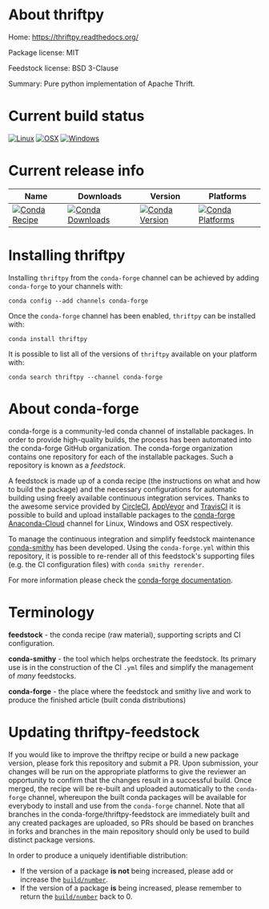 About thriftpy
==============

Home: https://thriftpy.readthedocs.org/

Package license: MIT

Feedstock license: BSD 3-Clause

Summary: Pure python implementation of Apache Thrift.



Current build status
====================

[![Linux](https://img.shields.io/circleci/project/github/conda-forge/thriftpy-feedstock/master.svg?label=Linux)](https://circleci.com/gh/conda-forge/thriftpy-feedstock)
[![OSX](https://img.shields.io/travis/conda-forge/thriftpy-feedstock/master.svg?label=macOS)](https://travis-ci.org/conda-forge/thriftpy-feedstock)
[![Windows](https://img.shields.io/appveyor/ci/conda-forge/thriftpy-feedstock/master.svg?label=Windows)](https://ci.appveyor.com/project/conda-forge/thriftpy-feedstock/branch/master)

Current release info
====================

| Name | Downloads | Version | Platforms |
| --- | --- | --- | --- |
| [![Conda Recipe](https://img.shields.io/badge/recipe-thriftpy-green.svg)](https://anaconda.org/conda-forge/thriftpy) | [![Conda Downloads](https://img.shields.io/conda/dn/conda-forge/thriftpy.svg)](https://anaconda.org/conda-forge/thriftpy) | [![Conda Version](https://img.shields.io/conda/vn/conda-forge/thriftpy.svg)](https://anaconda.org/conda-forge/thriftpy) | [![Conda Platforms](https://img.shields.io/conda/pn/conda-forge/thriftpy.svg)](https://anaconda.org/conda-forge/thriftpy) |

Installing thriftpy
===================

Installing `thriftpy` from the `conda-forge` channel can be achieved by adding `conda-forge` to your channels with:

```
conda config --add channels conda-forge
```

Once the `conda-forge` channel has been enabled, `thriftpy` can be installed with:

```
conda install thriftpy
```

It is possible to list all of the versions of `thriftpy` available on your platform with:

```
conda search thriftpy --channel conda-forge
```


About conda-forge
=================

conda-forge is a community-led conda channel of installable packages.
In order to provide high-quality builds, the process has been automated into the
conda-forge GitHub organization. The conda-forge organization contains one repository
for each of the installable packages. Such a repository is known as a *feedstock*.

A feedstock is made up of a conda recipe (the instructions on what and how to build
the package) and the necessary configurations for automatic building using freely
available continuous integration services. Thanks to the awesome service provided by
[CircleCI](https://circleci.com/), [AppVeyor](http://www.appveyor.com/)
and [TravisCI](https://travis-ci.org/) it is possible to build and upload installable
packages to the [conda-forge](https://anaconda.org/conda-forge)
[Anaconda-Cloud](http://docs.anaconda.org/) channel for Linux, Windows and OSX respectively.

To manage the continuous integration and simplify feedstock maintenance
[conda-smithy](http://github.com/conda-forge/conda-smithy) has been developed.
Using the ``conda-forge.yml`` within this repository, it is possible to re-render all of
this feedstock's supporting files (e.g. the CI configuration files) with ``conda smithy rerender``.

For more information please check the [conda-forge documentation](https://conda-forge.org/docs/).

Terminology
===========

**feedstock** - the conda recipe (raw material), supporting scripts and CI configuration.

**conda-smithy** - the tool which helps orchestrate the feedstock.
                   Its primary use is in the construction of the CI ``.yml`` files
                   and simplify the management of *many* feedstocks.

**conda-forge** - the place where the feedstock and smithy live and work to
                  produce the finished article (built conda distributions)


Updating thriftpy-feedstock
===========================

If you would like to improve the thriftpy recipe or build a new
package version, please fork this repository and submit a PR. Upon submission,
your changes will be run on the appropriate platforms to give the reviewer an
opportunity to confirm that the changes result in a successful build. Once
merged, the recipe will be re-built and uploaded automatically to the
`conda-forge` channel, whereupon the built conda packages will be available for
everybody to install and use from the `conda-forge` channel.
Note that all branches in the conda-forge/thriftpy-feedstock are
immediately built and any created packages are uploaded, so PRs should be based
on branches in forks and branches in the main repository should only be used to
build distinct package versions.

In order to produce a uniquely identifiable distribution:
 * If the version of a package **is not** being increased, please add or increase
   the [``build/number``](http://conda.pydata.org/docs/building/meta-yaml.html#build-number-and-string).
 * If the version of a package **is** being increased, please remember to return
   the [``build/number``](http://conda.pydata.org/docs/building/meta-yaml.html#build-number-and-string)
   back to 0.